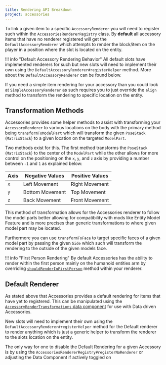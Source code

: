 ```yaml
---
title: Rendering API Breakdown
project: accessories
---
```


To link a given item to a specific `AccessoryRenderer` you will need to register such within the `AccessoriesRendererRegistry` class. By **default** all accessory items that have no renderer registered will get the `DefaultAccessoryRenderer` which attempts to render the block/item on the player in a position where the slot is located on the entity. 

!!! info "Default Accessory Rendering Behavior"
    All default slots have implemented renderers for such but new slots will need to implement their own using the `DefaultAccessoryRenderer#registerHelper` method. More about the `DefaultAccessoryRenderer` can be found below.

If you need a simple item rendering for your accessory than you could look at `SimpleAccessoryRenderer` as such requires you to just override the `align` method to transform the rendering to specific location on the entity.

## Transformation Methods

Accessories provides some helper methods to assist with transforming your `AccessoryRenderer` to various locations on the body with the primary method being `transformToModelPart` which will transform the given `PoseStack` (`MatrixStack`) to a given location on the targeted `ModelPart`. 

Two methods exist for this. The first method transforms the `PoseStack` (`MatrixStack`) to the center of the `ModelPart` while the other allows for more control on the positioning on the `x`, `y`, and `z` axis by providing a number between `-1` and `1` as explained below:

| Axis | Negative Values | Positive Values |
|--|--|--|
|`x`| Left Movement | Right Movement |
|`y`| Bottom Movement | Top Movement |
|`z`| Back Movement | Front Movement |

This method of transformation allows for the Accessories renderer to follow the model parts better allowing for compatibility with mods like Entity Model Feature and is more precises than generic transformations to where given model part may be located.

Furthermore you can use `transformToFace` to target specific faces of a given model part by passing the given `Side` which such will transform the rendering to the outside of the given models face.

!!! info "First Person Rendering"
    By default Accessories has the ability to render within the first person mainly on the humanoid entities arm by overriding [`shouldRenderInFirstPerson`](https://github.com/wisp-forest/accessories/blob/fa06f044f5c7486b26a8c0774f7ca3edbd256cad/common/src/main/java/io/wispforest/accessories/api/client/AccessoryRenderer.java#L76) method within your renderer.

## Default Renderer

As stated above that Accessories provides a default rendering for items that have yet to registered. This can be manipulated using the [`AccessoryRenderTransformations` data component](./itemstack_components.md#transformations) for use with Data driven Accessories.

New slots will need to implement their own using the `DefaultAccessoryRenderer#registerHelper` method for the Default renderer to render anything which is just a generic helper to transform the renderer to the slots location on the entity.

The only way for one to disable the Default Rendering for a given Accessory is by using the `AccessoriesRendererRegistry#registerNoRenderer` or adjusting the Data Component if actively toggled on
